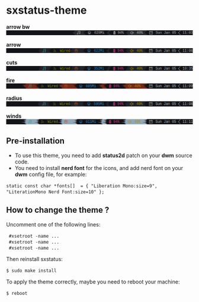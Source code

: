 # sxstatus-theme
<b>arrow bw</b>\
![My Image](https://github.com/diws1/sxstatus-theme/blob/main/screenshot/sx_arrow_bw.png)

<b>arrow</b>\
![My Image](https://github.com/diws1/sxstatus-theme/blob/main/screenshot/sx_arrow.png)

<b>cuts</b>\
![My Image](https://github.com/diws1/sxstatus-theme/blob/main/screenshot/sx_cuts.png)

<b>fire</b>\
![My Image](https://github.com/diws1/sxstatus-theme/blob/main/screenshot/sx_fire.png)

<b>radius</b>\
![My Image](https://github.com/diws1/sxstatus-theme/blob/main/screenshot/sx_radius.png)

<b>winds</b>\
![My Image](https://github.com/diws1/sxstatus-theme/blob/main/screenshot/sx_winds.png)


## Pre-installation
- To use this theme, you need to add <b>status2d</b> patch on your <b>dwm</b> source code. 
- You need to install <b>nerd font</b> for the icons, and add nerd font on your <b>dwm</b> config file, for example:
```
static const char *fonts[]  = { "Liberation Mono:size=9", "LiterationMono Nerd Font:size=10" };
```
## How to change the theme ?
Uncomment one of the following lines:
```
 #xsetroot -name ...
 #xsetroot -name ...
 #xsetroot -name ...
```
Then reinstall sxstatus:
```
$ sudo make install
```
To apply the theme correctly, maybe you need to reboot your machine:
```
$ reboot
```

